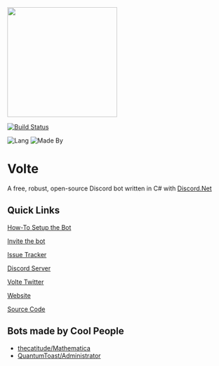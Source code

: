 <img src="https://assets.greemdev.net/Volte.png" width="250" height="250" />

[![Build Status](https://greem.visualstudio.com/Volte/_apis/build/status/Volte-CI)](https://greem.visualstudio.com/Volte/_build/latest?definitionId=-1)

![Lang](https://forthebadge.com/images/badges/made-with-c-sharp.svg)
![Made By](https://forthebadge.com/images/badges/built-by-developers.svg)

# Volte

A free, robust, open-source Discord bot written in C# with [Discord.Net](https://github.com/discord-net/Discord.Net)

## Quick Links 

 [How-To Setup the Bot](https://greemdev.atlassian.net/wiki/spaces/SIVA/pages/19300353/How+To)
 
 [Invite the bot](https://discordapp.com/oauth2/authorize?client_id=320942091049893888&scope=bot&permissions=8)

 [Issue Tracker](https://github.com/GreemDev/Volte/issues)

 [Discord Server](https://discord.greemdev.net)

 [Volte Twitter](https://twitter.com/VolteBot)

 [Website](https://volte.greemdev.net)

 [Source Code](https://github.com/GreemDev/Volte)

 ## Bots made by Cool People

 * [thecatitude/Mathematica](https://github.com/thecatitude/Mathematica)
 * [QuantumToast/Administrator](https://gitlab.com/QuantumToast/Administrator)
 